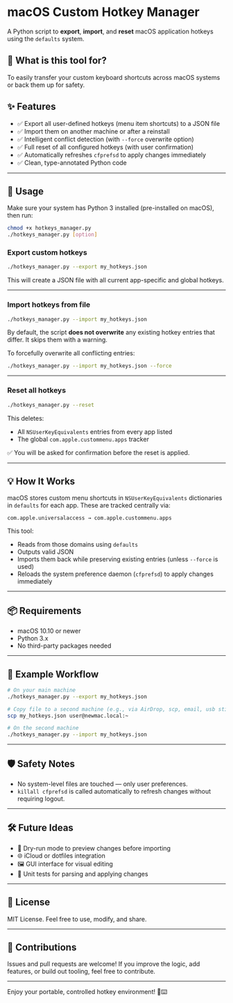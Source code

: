 # macOS Custom Hotkey Manager

A Python script to **export**, **import**, and **reset** macOS application hotkeys using the `defaults` system.

## 🎯 What is this tool for?

To easily transfer your custom keyboard shortcuts across macOS systems or back them up for safety.

## ✨ Features

- ✅ Export all user-defined hotkeys (menu item shortcuts) to a JSON file
- ✅ Import them on another machine or after a reinstall
- ✅ Intelligent conflict detection (with `--force` overwrite option)
- ✅ Full reset of all configured hotkeys (with user confirmation)
- ✅ Automatically refreshes `cfprefsd` to apply changes immediately
- ✅ Clean, type-annotated Python code

---

## 🚀 Usage

Make sure your system has Python 3 installed (pre-installed on macOS), then run:

```bash
chmod +x hotkeys_manager.py
./hotkeys_manager.py [option]
```

### Export custom hotkeys

```bash
./hotkeys_manager.py --export my_hotkeys.json
```

This will create a JSON file with all current app-specific and global hotkeys.

---

### Import hotkeys from file

```bash
./hotkeys_manager.py --import my_hotkeys.json
```

By default, the script **does not overwrite** any existing hotkey entries that differ. It skips them with a warning.

To forcefully overwrite all conflicting entries:

```bash
./hotkeys_manager.py --import my_hotkeys.json --force
```

---

### Reset all hotkeys

```bash
./hotkeys_manager.py --reset
```

This deletes:
- All `NSUserKeyEquivalents` entries from every app listed
- The global `com.apple.custommenu.apps` tracker

✅ You will be asked for confirmation before the reset is applied.

---

## 💡 How It Works

macOS stores custom menu shortcuts in `NSUserKeyEquivalents` dictionaries in `defaults` for each app. These are tracked centrally via:

```
com.apple.universalaccess → com.apple.custommenu.apps
```

This tool:
- Reads from those domains using `defaults`
- Outputs valid JSON
- Imports them back while preserving existing entries (unless `--force` is used)
- Reloads the system preference daemon (`cfprefsd`) to apply changes immediately

---

## 📦 Requirements

- macOS 10.10 or newer
- Python 3.x
- No third-party packages needed

---

## 📎 Example Workflow

```bash
# On your main machine
./hotkeys_manager.py --export my_hotkeys.json

# Copy file to a second machine (e.g., via AirDrop, scp, email, usb stick, Git, etc.)
scp my_hotkeys.json user@newmac.local:~

# On the second machine
./hotkeys_manager.py --import my_hotkeys.json
```

---

## 🛡️ Safety Notes

- No system-level files are touched — only user preferences.
- `killall cfprefsd` is called automatically to refresh changes without requiring logout.

---

## 🛠️ Future Ideas

- 🔄 Dry-run mode to preview changes before importing
- 🌐 iCloud or dotfiles integration
- 🖼 GUI interface for visual editing
- 🧪 Unit tests for parsing and applying changes

---

## 📃 License

MIT License. Feel free to use, modify, and share.

---

## 🤝 Contributions

Issues and pull requests are welcome! If you improve the logic, add features, or build out tooling, feel free to contribute.

---

Enjoy your portable, controlled hotkey environment! 🍎⌨️
